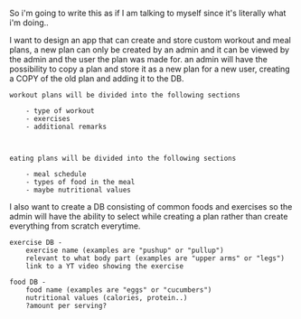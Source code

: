 So i'm going to write this as if I am talking to myself since it's literally what i'm doing..

I want to design an app that can create and store custom workout and meal plans, a new plan can only be created by an admin and it can be viewed by the admin and the user the plan was made for.
an admin will have the possibility to copy a plan and store it as a new plan for a new user, creating a COPY of the old plan and adding it to the DB.

    workout plans will be divided into the following sections
    
        - type of workout
        - exercises
        - additional remarks
    


    eating plans will be divided into the following sections

        - meal schedule
        - types of food in the meal
        - maybe nutritional values


I also want to create a DB consisting of common foods and exercises so the admin will have the ability to select while creating a plan rather than create everything from scratch everytime.


    exercise DB -
        exercise name (examples are "pushup" or "pullup")
        relevant to what body part (examples are "upper arms" or "legs")
        link to a YT video showing the exercise

    food DB - 
        food name (examples are "eggs" or "cucumbers")    
        nutritional values (calories, protein..)
        ?amount per serving?
        
        
